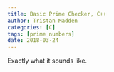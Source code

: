 ```yaml
---
title: Basic Prime Checker, C++
author: Tristan Madden
categories: [C]
tags: [prime numbers]
date: 2018-03-24
---
```

Exactly what it sounds like.
<script src="https://gist.github.com/Trimad/a5b3de90839638d6dfe7b21f4004fd39.js"></script>